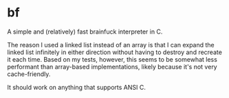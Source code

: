 bf
========

A simple and (relatively) fast brainfuck interpreter in C.

The reason I used a linked list instead of an array is that
I can expand the linked list infinitely in either direction
without having to destroy and recreate it each time. Based
on my tests, however, this seems to be somewhat less
performant than array-based implementations, likely because
it's not very cache-friendly.

It should work on anything that supports ANSI C.
